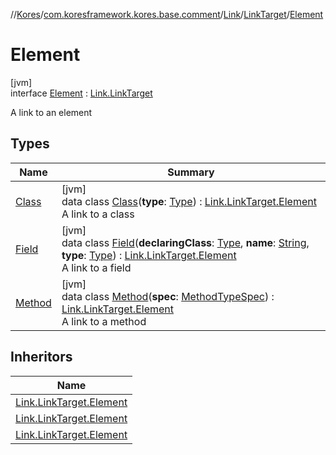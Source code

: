 //[Kores](../../../../../index.md)/[com.koresframework.kores.base.comment](../../../index.md)/[Link](../../index.md)/[LinkTarget](../index.md)/[Element](index.md)

# Element

[jvm]\
interface [Element](index.md) : [Link.LinkTarget](../index.md)

A link to an element

## Types

| Name | Summary |
|---|---|
| [Class](-class/index.md) | [jvm]<br>data class [Class](-class/index.md)(**type**: [Type](https://docs.oracle.com/javase/8/docs/api/java/lang/reflect/Type.html)) : [Link.LinkTarget.Element](index.md)<br>A link to a class |
| [Field](-field/index.md) | [jvm]<br>data class [Field](-field/index.md)(**declaringClass**: [Type](https://docs.oracle.com/javase/8/docs/api/java/lang/reflect/Type.html), **name**: [String](https://kotlinlang.org/api/latest/jvm/stdlib/kotlin/-string/index.html), **type**: [Type](https://docs.oracle.com/javase/8/docs/api/java/lang/reflect/Type.html)) : [Link.LinkTarget.Element](index.md)<br>A link to a field |
| [Method](-method/index.md) | [jvm]<br>data class [Method](-method/index.md)(**spec**: [MethodTypeSpec](../../../../com.koresframework.kores.common/-method-type-spec/index.md)) : [Link.LinkTarget.Element](index.md)<br>A link to a method |

## Inheritors

| Name |
|---|
| [Link.LinkTarget.Element](-class/index.md) |
| [Link.LinkTarget.Element](-method/index.md) |
| [Link.LinkTarget.Element](-field/index.md) |
